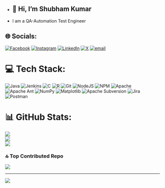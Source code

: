 - ## 👋 Hi, I’m Shubham Kumar
- 
   I am a QA-Automation Test Engineer


## 🌐 Socials:
[![Facebook](https://img.shields.io/badge/Facebook-%231877F2.svg?logo=Facebook&logoColor=white)](https://facebook.com/ig.shubhamraj) [![Instagram](https://img.shields.io/badge/Instagram-%23E4405F.svg?logo=Instagram&logoColor=white)](https://instagram.com/ig.shubhamraj) [![LinkedIn](https://img.shields.io/badge/LinkedIn-%230077B5.svg?logo=linkedin&logoColor=white)](https://linkedin.com/in/ig-shubhamraj) [![X](https://img.shields.io/badge/X-black.svg?logo=X&logoColor=white)](https://x.com/shubhamraj001) [![email](https://img.shields.io/badge/Email-D14836?logo=gmail&logoColor=white)](mailto:ig.shubhamraj@gmail.com) 

# 💻 Tech Stack:
![Java](https://img.shields.io/badge/java-%23ED8B00.svg?style=for-the-badge&logo=openjdk&logoColor=white) ![Jenkins](https://img.shields.io/badge/jenkins-%232C5263.svg?style=for-the-badge&logo=jenkins&logoColor=white) ![C](https://img.shields.io/badge/c-%2300599C.svg?style=for-the-badge&logo=c&logoColor=white) ![R](https://img.shields.io/badge/r-%23276DC3.svg?style=for-the-badge&logo=r&logoColor=white) ![Git](https://img.shields.io/badge/git-%23F05033.svg?style=for-the-badge&logo=git&logoColor=white) ![NodeJS](https://img.shields.io/badge/node.js-6DA55F?style=for-the-badge&logo=node.js&logoColor=white) ![NPM](https://img.shields.io/badge/NPM-%23CB3837.svg?style=for-the-badge&logo=npm&logoColor=white) ![Apache](https://img.shields.io/badge/apache-%23D42029.svg?style=for-the-badge&logo=apache&logoColor=white) ![Apache Ant](https://img.shields.io/badge/Apache%20Ant-A81C7D?style=for-the-badge&logo=Apache%20Ant&logoColor=white) ![NumPy](https://img.shields.io/badge/numpy-%23013243.svg?style=for-the-badge&logo=numpy&logoColor=white) ![Matplotlib](https://img.shields.io/badge/Matplotlib-%23ffffff.svg?style=for-the-badge&logo=Matplotlib&logoColor=black) ![Apache Subversion](https://img.shields.io/badge/subversion-%23809CC9.svg?style=for-the-badge&logo=subversion&logoColor=white) ![Jira](https://img.shields.io/badge/jira-%230A0FFF.svg?style=for-the-badge&logo=jira&logoColor=white) ![Postman](https://img.shields.io/badge/Postman-FF6C37?style=for-the-badge&logo=postman&logoColor=white)
# 📊 GitHub Stats:
![](https://github-readme-stats.vercel.app/api?username=ig-shubhamraj&theme=tokyonight&hide_border=false&include_all_commits=false&count_private=false)<br/>
![](https://nirzak-streak-stats.vercel.app/?user=ig-shubhamraj&theme=tokyonight&hide_border=false)<br/>
![](https://github-readme-stats.vercel.app/api/top-langs/?username=ig-shubhamraj&theme=tokyonight&hide_border=false&include_all_commits=false&count_private=false&layout=compact)

### 🔝 Top Contributed Repo
![](https://github-contributor-stats.vercel.app/api?username=ig-shubhamraj&limit=5&theme=dark&combine_all_yearly_contributions=true)

---
[![](https://visitcount.itsvg.in/api?id=ig-shubhamraj&icon=0&color=0)](https://visitcount.itsvg.in)

<!-- Proudly created with GPRM ( https://gprm.itsvg.in ) -->


<!-- Proudly created with GPRM ( https://gprm.itsvg.in ) -->
<!---
Shubham Kumar/ig-shubhamraj is a ✨ special ✨ repository because its `README.md` (this file) appears on your GitHub profile.
You can click the Preview link to take a look at your changes.
--->
